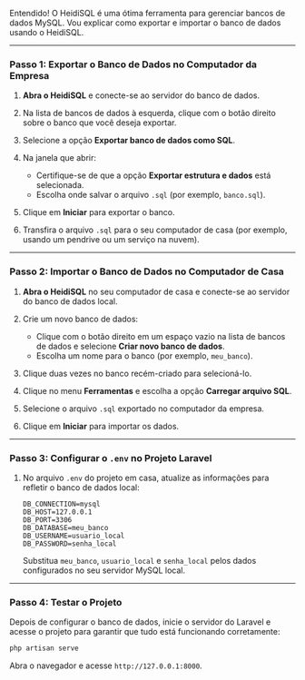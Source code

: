 


Entendido! O HeidiSQL é uma ótima ferramenta para gerenciar bancos de dados MySQL. Vou explicar como exportar e importar o banco de dados usando o HeidiSQL.

---

### **Passo 1: Exportar o Banco de Dados no Computador da Empresa**

1. **Abra o HeidiSQL** e conecte-se ao servidor do banco de dados.
2. Na lista de bancos de dados à esquerda, clique com o botão direito sobre o banco que você deseja exportar.
3. Selecione a opção **Exportar banco de dados como SQL**.
4. Na janela que abrir:

   * Certifique-se de que a opção **Exportar estrutura e dados** está selecionada.
   * Escolha onde salvar o arquivo `.sql` (por exemplo, `banco.sql`).
5. Clique em **Iniciar** para exportar o banco.
6. Transfira o arquivo `.sql` para o seu computador de casa (por exemplo, usando um pendrive ou um serviço na nuvem).

---

### **Passo 2: Importar o Banco de Dados no Computador de Casa**

1. **Abra o HeidiSQL** no seu computador de casa e conecte-se ao servidor do banco de dados local.
2. Crie um novo banco de dados:

   * Clique com o botão direito em um espaço vazio na lista de bancos de dados e selecione **Criar novo banco de dados**.
   * Escolha um nome para o banco (por exemplo, `meu_banco`).
3. Clique duas vezes no banco recém-criado para selecioná-lo.
4. Clique no menu **Ferramentas** e escolha a opção **Carregar arquivo SQL**.
5. Selecione o arquivo `.sql` exportado no computador da empresa.
6. Clique em **Iniciar** para importar os dados.

---

### **Passo 3: Configurar o `.env` no Projeto Laravel**

1. No arquivo `.env` do projeto em casa, atualize as informações para refletir o banco de dados local:

   ```env
   DB_CONNECTION=mysql
   DB_HOST=127.0.0.1
   DB_PORT=3306
   DB_DATABASE=meu_banco
   DB_USERNAME=usuario_local
   DB_PASSWORD=senha_local
   ```

   Substitua `meu_banco`, `usuario_local` e `senha_local` pelos dados configurados no seu servidor MySQL local.

---

### **Passo 4: Testar o Projeto**

Depois de configurar o banco de dados, inicie o servidor do Laravel e acesse o projeto para garantir que tudo está funcionando corretamente:

```bash
php artisan serve
```

Abra o navegador e acesse `http://127.0.0.1:8000`.
